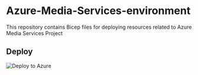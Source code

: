 # Azure-Media-Services-environment
This repository contains Bicep files for deploying resources related to Azure Media Services Project

## Deploy
![Deploy to Azure](https://aka.ms/deploytoazurebutton)
